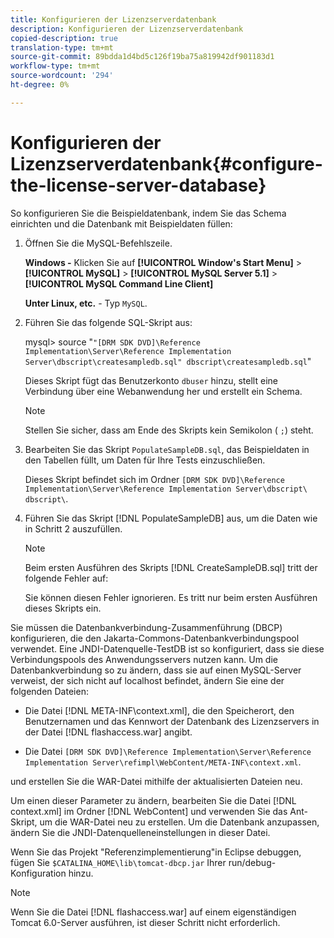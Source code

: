 ```yaml
---
title: Konfigurieren der Lizenzserverdatenbank
description: Konfigurieren der Lizenzserverdatenbank
copied-description: true
translation-type: tm+mt
source-git-commit: 89bdda1d4bd5c126f19ba75a819942df901183d1
workflow-type: tm+mt
source-wordcount: '294'
ht-degree: 0%

---
```



# Konfigurieren der Lizenzserverdatenbank{#configure-the-license-server-database}

So konfigurieren Sie die Beispieldatenbank, indem Sie das Schema einrichten und die Datenbank mit Beispieldaten füllen:

1. Öffnen Sie die MySQL-Befehlszeile.

   **Windows -** Klicken Sie auf   **[!UICONTROL Window's Start Menu]** >  **[!UICONTROL MySQL]** >  **[!UICONTROL MySQL Server 5.1]** >  **[!UICONTROL MySQL Command Line Client]**

   **Unter Linux, etc.** - Typ  `MySQL`.

1. Führen Sie das folgende SQL-Skript aus:

   mysql> source &quot;`"[DRM SDK DVD]\Reference Implementation\Server\Reference Implementation Server\dbscript\createsampledb.sql" dbscript\createsampledb.sql`&quot;

   Dieses Skript fügt das Benutzerkonto `dbuser` hinzu, stellt eine Verbindung über eine Webanwendung her und erstellt ein Schema.

   >[!NOTE]
   >
   >Stellen Sie sicher, dass am Ende des Skripts kein Semikolon ( `;`) steht.

1. Bearbeiten Sie das Skript `PopulateSampleDB.sql`, das Beispieldaten in den Tabellen füllt, um Daten für Ihre Tests einzuschließen.

   Dieses Skript befindet sich im Ordner `[DRM SDK DVD]\Reference Implementation\Server\Reference Implementation Server\dbscript\ dbscript\`.
1. Führen Sie das Skript [!DNL PopulateSampleDB] aus, um die Daten wie in Schritt 2 auszufüllen.

   >[!NOTE]
   >
   >Beim ersten Ausführen des Skripts [!DNL CreateSampleDB.sql] tritt der folgende Fehler auf:

   Sie können diesen Fehler ignorieren. Es tritt nur beim ersten Ausführen dieses Skripts ein.

Sie müssen die Datenbankverbindung-Zusammenführung (DBCP) konfigurieren, die den Jakarta-Commons-Datenbankverbindungspool verwendet. Eine JNDI-Datenquelle-TestDB ist so konfiguriert, dass sie diese Verbindungspools des Anwendungsservers nutzen kann. Um die Datenbankverbindung so zu ändern, dass sie auf einen MySQL-Server verweist, der sich nicht auf localhost befindet, ändern Sie eine der folgenden Dateien:

* Die Datei [!DNL META-INF\context.xml], die den Speicherort, den Benutzernamen und das Kennwort der Datenbank des Lizenzservers in der Datei [!DNL flashaccess.war] angibt.

* Die Datei `[DRM SDK DVD]\Reference Implementation\Server\Reference Implementation Server\refimpl\WebContent/META-INF\context.xml`.

und erstellen Sie die WAR-Datei mithilfe der aktualisierten Dateien neu.

Um einen dieser Parameter zu ändern, bearbeiten Sie die Datei [!DNL context.xml] im Ordner [!DNL WebContent] und verwenden Sie das Ant-Skript, um die WAR-Datei neu zu erstellen. Um die Datenbank anzupassen, ändern Sie die JNDI-Datenquelleneinstellungen in dieser Datei.

Wenn Sie das Projekt &quot;Referenzimplementierung&quot;in Eclipse debuggen, fügen Sie `$CATALINA_HOME\lib\tomcat-dbcp.jar` Ihrer run/debug-Konfiguration hinzu.

>[!NOTE]
>
>Wenn Sie die Datei [!DNL flashaccess.war] auf einem eigenständigen Tomcat 6.0-Server ausführen, ist dieser Schritt nicht erforderlich.

